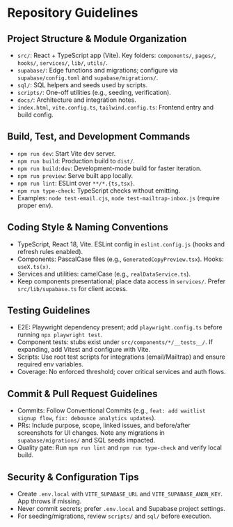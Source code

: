 # Repository Guidelines

## Project Structure & Module Organization
- `src/`: React + TypeScript app (Vite). Key folders: `components/`, `pages/`, `hooks/`, `services/`, `lib/`, `utils/`.
- `supabase/`: Edge functions and migrations; configure via `supabase/config.toml` and `supabase/migrations/`.
- `sql/`: SQL helpers and seeds used by scripts.
- `scripts/`: One-off utilities (e.g., seeding, verification).
- `docs/`: Architecture and integration notes.
- `index.html`, `vite.config.ts`, `tailwind.config.ts`: Frontend entry and build config.

## Build, Test, and Development Commands
- `npm run dev`: Start Vite dev server.
- `npm run build`: Production build to `dist/`.
- `npm run build:dev`: Development-mode build for faster iteration.
- `npm run preview`: Serve built app locally.
- `npm run lint`: ESLint over `**/*.{ts,tsx}`.
- `npm run type-check`: TypeScript checks without emitting.
- Examples: `node test-email.cjs`, `node test-mailtrap-inbox.js` (require proper env). 

## Coding Style & Naming Conventions
- TypeScript, React 18, Vite. ESLint config in `eslint.config.js` (hooks and refresh rules enabled).
- Components: PascalCase files (e.g., `GeneratedCopyPreview.tsx`). Hooks: `useX.ts(x)`.
- Services and utilities: camelCase (e.g., `realDataService.ts`).
- Keep components presentational; place data access in `services/`. Prefer `src/lib/supabase.ts` for client access.

## Testing Guidelines
- E2E: Playwright dependency present; add `playwright.config.ts` before running `npx playwright test`.
- Component tests: stubs exist under `src/components/*/__tests__/`. If expanding, add Vitest and configure with Vite.
- Scripts: Use root test scripts for integrations (email/Mailtrap) and ensure required env variables.
- Coverage: No enforced threshold; cover critical services and auth flows.

## Commit & Pull Request Guidelines
- Commits: Follow Conventional Commits (e.g., `feat: add waitlist signup flow`, `fix: debounce analytics updates`).
- PRs: Include purpose, scope, linked issues, and before/after screenshots for UI changes. Note any migrations in `supabase/migrations/` and SQL seeds impacted.
- Quality gate: Run `npm run lint` and `npm run type-check` and verify local build.

## Security & Configuration Tips
- Create `.env.local` with `VITE_SUPABASE_URL` and `VITE_SUPABASE_ANON_KEY`. App throws if missing.
- Never commit secrets; prefer `.env.local` and Supabase project settings. 
- For seeding/migrations, review `scripts/` and `sql/` before execution.
